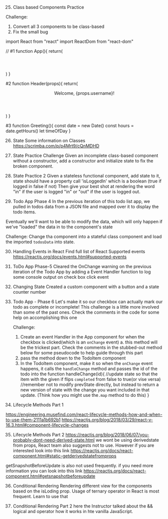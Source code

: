 25. Class based Components Practice 

Challenge: 
1. Convert all 3 components to be class-based 
2. Fix the small bug 

import React from "react"
import ReactDom from "react-dom"

// #1
function App(){
    return(
        <div>
            <Header />
            <Greeting />
        </div>
    )
}

#2 
function Header(props){
    return(
        <header>
            <p>Welcome, {props.username}!</p>
        </header>
    )
}

#3 
function Greeting(){
    const date = new Date()
    const hours = date.getHours()
    let timeOfDay
}

26. State
Some information on Classes https://scrimba.com/p/p4Mrt9/cQnMDHD

27. State Practice
Challenge
Given an incomplete class-based component without a constructor, add a constructor
and initialize state to fix the broken component.

28. State Practice 2
Given a stateless functional component, add state to it, state should have a property call 'isLoggedIn' which is a boolean (true if logged in false if not) 
Then give your best shot at rendering the word "in" if the user is logged "in" or "out" if the user is logged out.

29. Todo App Phase 4 
In the previous iteration of this todo list app, we pulled in todos data from a JSON file and mapped over it to display the todo items.

Eventually we'll want to be able to modify the data, which will only happen if we've "loaded" the data in to the component's state

Challenge: Change tha <App /> component into a stateful class component and load the imported `todosData` into state.

30. Handling Events in React
Find full list of React Supported events 
https://reactjs.org/docs/events.html#supported-events

31. ToDo App Phase-5 
Cleared the OnChange warning on the previous iteration of the Todo App by adding a Event Handler function to log some console output on check box click event 

32. Changing State 
Created a custom component with a button and a state counter number 

33. Todo App - Phase 6
    Let's make it so our checkbox can actually mark our todo as complete or incomplete!
    This challenge is a little more involved than some of the past ones. Check the comments in the code for some help on accomplishing this one

    Challenge:
    1. Create an event Handler in the App component for when the checkbox is clicked(which is an `onChange` event)
        a. this method will be the trickest part. Check the comments in the stubbed-out method below for some pseudocode to help guide through this part
    2. pass the method down to the TodoItem component
    3. In the TodoItem component, make it so when the `onChange` event happens, it calls the `handleChange` method and passes the id of the todo into the function
    handleChange(id){
        //update state so that the item with the given if flips `completed` from false to true(or vise versa)
        //remember not to modify prevState directly, but instead to return a new version of state with the change you want included in that update. (Think how you might use the`.map` method to do this)
    }
34. Lifecycle Methods Part 1 

https://engineering.musefind.com/react-lifecycle-methods-how-and-when-to-use-them-2111a1b692b1
https://reactjs.org/blog/2018/03/29/react-v-16.3.html#component-lifecycle-changes

35. Lifecycle Methods Part 2
https://reactjs.org/blog/2018/06/07/you-probably-dont-need-derived-state.html
we wont be using derivedstate from props, React team also suggests not to use. However if you are interested look into this link https://reactjs.org/docs/react-component.html#static-getderivedstatefromprops

getSnapshotBeforeUpdate is also not used frequently. if you need more information you can look into this link https://reactjs.org/docs/react-component.html#getsnapshotbeforeupdate

36. Conditional Rendering
Rendering different view for the components based on the isLoding prop. Usage of ternary operator in React is most frequent. Learn to use that 

37. Conditional Rendering Part 2
here the Instructor talked about the && logical and operator how it works in hte vanilla JavaScript. 